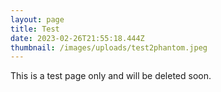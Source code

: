 ```yaml
---
layout: page
title: Test
date: 2023-02-26T21:55:18.444Z
thumbnail: /images/uploads/test2phantom.jpeg
---
```

T﻿his is a test page only and will be deleted soon.
